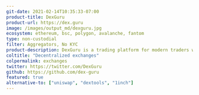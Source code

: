 ```yaml
---
git-date: 2021-02-14T10:35:33-07:00
product-title: DexGuru
product-url: https://dex.guru
image: /images/output_md/dexguru.jpg
ecosystem: ethereum, bsc, polygon, avalanche, fantom
type: non-custodial
filter: Aggregators, No KYC
product-description: DexGuru is a trading platform for modern traders where on-chain analytics combined with trading capabilities.
coltitle: "Decentralized exchanges"
colpermalink: exchanges
twitter: https://twitter.com/DexGuru
github: https://github.com/dex-guru
featured: true
alternative-to: ["uniswap", "dextools", "1inch"]
---
```

